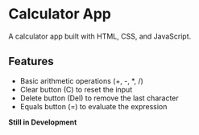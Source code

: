 # Calculator App

A calculator app built with HTML, CSS, and JavaScript.

## Features

- Basic arithmetic operations (+, -, *, /)
- Clear button (C) to reset the input
- Delete button (Del) to remove the last character
- Equals button (=) to evaluate the expression


**Still in Development**

